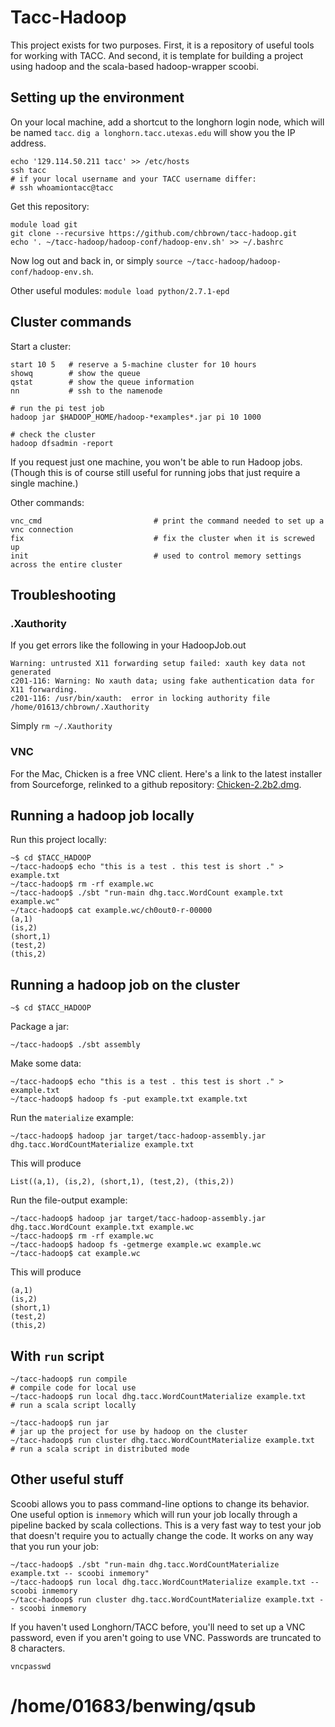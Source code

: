 # Tacc-Hadoop

This project exists for two purposes.  First, it is a repository of useful tools for working with TACC.
And second, it is template for building a project using hadoop and the scala-based hadoop-wrapper scoobi.

## Setting up the environment

On your local machine, add a shortcut to the longhorn login node, which will be named `tacc`. `dig a longhorn.tacc.utexas.edu` will show you the IP address.

    echo '129.114.50.211 tacc' >> /etc/hosts
    ssh tacc
    # if your local username and your TACC username differ:
    # ssh whoamiontacc@tacc

Get this repository:

    module load git
    git clone --recursive https://github.com/chbrown/tacc-hadoop.git
    echo '. ~/tacc-hadoop/hadoop-conf/hadoop-env.sh' >> ~/.bashrc

Now log out and back in, or simply `source ~/tacc-hadoop/hadoop-conf/hadoop-env.sh`.

Other useful modules: `module load python/2.7.1-epd`

## Cluster commands

Start a cluster:

    start 10 5   # reserve a 5-machine cluster for 10 hours
    showq        # show the queue
    qstat        # show the queue information
    nn           # ssh to the namenode

    # run the pi test job
    hadoop jar $HADOOP_HOME/hadoop-*examples*.jar pi 10 1000

    # check the cluster
    hadoop dfsadmin -report

If you request just one machine, you won't be able to run Hadoop jobs. (Though this is of course still useful for running jobs that just require a single machine.)

Other commands:

    vnc_cmd                         # print the command needed to set up a vnc connection
    fix                             # fix the cluster when it is screwed up
    init                            # used to control memory settings across the entire cluster

## Troubleshooting

### .Xauthority

If you get errors like the following in your HadoopJob.out

    Warning: untrusted X11 forwarding setup failed: xauth key data not generated
    c201-116: Warning: No xauth data; using fake authentication data for X11 forwarding.
    c201-116: /usr/bin/xauth:  error in locking authority file /home/01613/chbrown/.Xauthority

Simply `rm ~/.Xauthority`

### VNC

For the Mac, Chicken is a free VNC client. Here's a link to the latest installer from Sourceforge, relinked to a github repository: [Chicken-2.2b2.dmg](https://github.com/downloads/chbrown/chicken/Chicken-2.2b2.dmg).

## Running a hadoop job locally

Run this project locally:

    ~$ cd $TACC_HADOOP
    ~/tacc-hadoop$ echo "this is a test . this test is short ." > example.txt
    ~/tacc-hadoop$ rm -rf example.wc
    ~/tacc-hadoop$ ./sbt "run-main dhg.tacc.WordCount example.txt example.wc"
    ~/tacc-hadoop$ cat example.wc/ch0out0-r-00000
    (a,1)
    (is,2)
    (short,1)
    (test,2)
    (this,2)


Running a hadoop job on the cluster
-----------------------------------

    ~$ cd $TACC_HADOOP

Package a jar:

    ~/tacc-hadoop$ ./sbt assembly

Make some data:

    ~/tacc-hadoop$ echo "this is a test . this test is short ." > example.txt
    ~/tacc-hadoop$ hadoop fs -put example.txt example.txt

Run the `materialize` example:

    ~/tacc-hadoop$ hadoop jar target/tacc-hadoop-assembly.jar dhg.tacc.WordCountMaterialize example.txt

This will produce

    List((a,1), (is,2), (short,1), (test,2), (this,2))

Run the file-output example:

    ~/tacc-hadoop$ hadoop jar target/tacc-hadoop-assembly.jar dhg.tacc.WordCount example.txt example.wc
    ~/tacc-hadoop$ rm -rf example.wc
    ~/tacc-hadoop$ hadoop fs -getmerge example.wc example.wc
    ~/tacc-hadoop$ cat example.wc

This will produce

    (a,1)
    (is,2)
    (short,1)
    (test,2)
    (this,2)


With `run` script
-----------------

    ~/tacc-hadoop$ run compile                                                # compile code for local use
    ~/tacc-hadoop$ run local dhg.tacc.WordCountMaterialize example.txt        # run a scala script locally

    ~/tacc-hadoop$ run jar                                                    # jar up the project for use by hadoop on the cluster
    ~/tacc-hadoop$ run cluster dhg.tacc.WordCountMaterialize example.txt      # run a scala script in distributed mode


Other useful stuff
------------------

Scoobi allows you to pass command-line options to change its behavior.  One useful
option is `inmemory` which will run your job locally through a pipeline backed by
scala collections.  This is a very fast way to test your job that doesn't require
you to actually change the code.  It works on any way that you run your job:

    ~/tacc-hadoop$ ./sbt "run-main dhg.tacc.WordCountMaterialize example.txt -- scoobi inmemory"
    ~/tacc-hadoop$ run local dhg.tacc.WordCountMaterialize example.txt -- scoobi inmemory
    ~/tacc-hadoop$ run cluster dhg.tacc.WordCountMaterialize example.txt -- scoobi inmemory


If you haven't used Longhorn/TACC before, you'll need to set up a VNC password, even if you aren't going to use VNC. Passwords are truncated to 8 characters.

    vncpasswd


# /home/01683/benwing/qsub

